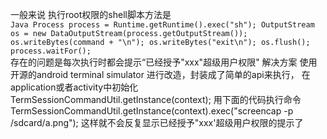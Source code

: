 一般来说 执行root权限的shell脚本方法是
<br/>
``Java
Process process = Runtime.getRuntime().exec("sh");
OutputStream os = new DataOutputStream(process.getOutputStream());
os.writeBytes(command + "\n");
os.writeBytes("exit\n");
os.flush();
process.waitFor();
``
<br/>
存在的问题是每次执行时都会提示“已经授予"xxx"超级用户权限"
解决方案
使用开源的android terminal simulator 进行改造，封装成了简单的api来执行，
在application或者activity中初始化
TermSessionCommandUtil.getInstance(context);
用下面的代码执行命令
TermSessionCommandUtil.getInstance(context).exec("screencap -p /sdcard/a.png");
这样就不会反复显示已经授予"xxx'超级用户权限的提示了
